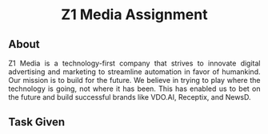 <h1 align="center">Z1 Media Assignment</h1>

## About 
<p align="justify">Z1 Media is a technology-first company that strives to innovate digital advertising and marketing to streamline automation in favor of humankind. Our mission is to build for the future. We believe in trying to play where the technology is going, not where it has been. This has enabled us to bet on the future and build successful brands like VDO.AI, Receptix, and NewsD.</p>

## Task Given


